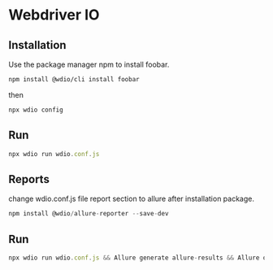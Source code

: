 # Webdriver IO

## Installation

Use the package manager npm to install foobar.

```bash
npm install @wdio/cli install foobar
```

then

```bash
npx wdio config
```

## Run

```JavaScript
npx wdio run wdio.conf.js
```

## Reports

change wdio.conf.js file report section to allure after installation package.

```JavaScript
npm install @wdio/allure-reporter --save-dev
```

## Run

```JavaScript
npx wdio run wdio.conf.js && Allure generate allure-results && Allure open allure-report
```
